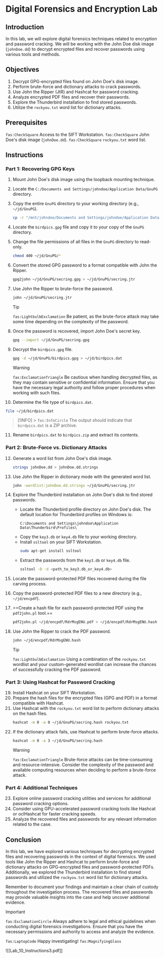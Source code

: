 # Digital Forensics and Encryption Lab

## Introduction

In this lab, we will explore digital forensics techniques related to encryption and password cracking. We will be working with the John Doe disk image (`johnDoe.dd`) to decrypt encrypted files and recover passwords using various tools and methods.

## Objectives

1. Decrypt GPG-encrypted files found on John Doe's disk image.
2. Perform brute-force and dictionary attacks to crack passwords.
3. Use John the Ripper (JtR) and Hashcat for password cracking.
4. Analyze encrypted PDF files and recover their passwords.
5. Explore the Thunderbird installation to find stored passwords.
6. Utilize the `rockyou.txt` word list for dictionary attacks.

## Prerequisites

`fas:CheckSquare` Access to the SIFT Workstation.
`fas:CheckSquare` John Doe's disk image (`johnDoe.dd`).
`fas:CheckSquare` `rockyou.txt` word list.

## Instructions

### Part 1: Recovering GPG Keys

1. Mount John Doe's disk image using the loopback mounting technique.
2. Locate the `C:/Documents and Settings/johndoe/Application Data/GnuPG` directory.
3. Copy the entire `GnuPG` directory to your working directory (e.g., `~/jd/GnuPG`).
   ```bash
   cp -r "/mnt/johndoe/Documents and Settings/johndoe/Application Data/GnuPG" ~/jd/GnuPG
   ```
4. Locate the `birdpics.gpg` file and copy it to your copy of the `GnuPG` directory.
5. Change the file permissions of all files in the `GnuPG` directory to read-only.
   ```bash
   chmod 400 ~/jd/GnuPG/*
   ```
6. Convert the stored GPG password to a format compatible with John the Ripper.
   ```bash
   gpg2john ~/jd/GnuPG/secring.gpg > ~/jd/GnuPG/secring.jtr
   ```
7. Use John the Ripper to brute-force the password.
   ```bash
   john ~/jd/GnuPG/secring.jtr
   ```
   > [!TIP]
   > `fas:LightbulbExclamation` Be patient, as the brute-force attack may take some time depending on the complexity of the password.

8. Once the password is recovered, import John Doe's secret key.
   ```bash
   gpg --import ~/jd/GnuPG/secring.gpg
   ```
9. Decrypt the `birdpics.gpg` file.
   ```bash
   gpg -d ~/jd/GnuPG/birdpics.gpg > ~/jd/birdpics.dat
   ```
   > [!WARNING]
   > `fas:ExclamationTriangle` Be cautious when handling decrypted files, as they may contain sensitive or confidential information. Ensure that you have the necessary legal authority and follow proper procedures when working with such files.

10. Determine the file type of `birdpics.dat`.
```bash
file ~/jd/birdpics.dat
```

> [!INFO]
    > `fas:InfoCircle` The output should indicate that `birdpics.dat` is a ZIP archive.

11. Rename `birdpics.dat` to `birdpics.zip` and extract its contents.

### Part 2: Brute-Force vs. Dictionary Attacks

12. Generate a word list from John Doe's disk image.
    ```bash
    strings johnDoe.dd > johnDoe.dd.strings
    ```
13. Use John the Ripper in dictionary mode with the generated word list.
    ```bash
    john -wordlist:johnDoe.dd.strings ~/jd/GnuPG/secring.jtr
    ```
14. Explore the Thunderbird installation on John Doe's disk to find stored passwords.
    - Locate the Thunderbird profile directory on John Doe's disk. The default location for Thunderbird profiles on Windows is:
      ```
      C:\Documents and Settings\johndoe\Application Data\Thunderbird\Profiles\
      ```
    - Copy the `key3.db` or `key4.db` file to your working directory.
    - Install `ssltool` on your SIFT Workstation.
      ```bash
      sudo apt-get install ssltool
      ```
    - Extract the passwords from the `key3.db` or `key4.db` file.
      ```bash
      ssltool -D -d <path_to_key3.db_or_key4.db>
      ```
15. Locate the password-protected PDF files recovered during the file carving process.
16. Copy the password-protected PDF files to a new directory (e.g., `~/jd/encpdf`).
17. ==Create a hash file for each password-protected PDF using the `pdf2john.pl` tool.==
    ```bash
    pdf2john.pl ~/jd/encpdf/RdrMsgENU.pdf > ~/jd/encpdf/RdrMsgENU.hash
    ```
18. Use John the Ripper to crack the PDF password.
    ```bash
    john ~/jd/encpdf/RdrMsgENU.hash
    ```

    > [!TIP]
    > `fas:LightbulbExclamation` Using a combination of the `rockyou.txt` wordlist and your custom-generated wordlist can increase the chances of successfully cracking the PDF password.

### Part 3: Using Hashcat for Password Cracking

19. Install Hashcat on your SIFT Workstation.
20. Prepare the hash files for the encrypted files (GPG and PDF) in a format compatible with Hashcat.
21. Use Hashcat with the `rockyou.txt` word list to perform dictionary attacks on the hash files.
    ```bash
    hashcat -m 0 -a 0 ~/jd/GnuPG/secring.hash rockyou.txt
    ```
22. If the dictionary attack fails, use Hashcat to perform brute-force attacks.
    ```bash
    hashcat -m 0 -a 3 ~/jd/GnuPG/secring.hash
    ```
    > [!WARNING]
    > `fas:ExclamationTriangle` Brute-force attacks can be time-consuming and resource-intensive. Consider the complexity of the password and available computing resources when deciding to perform a brute-force attack.

### Part 4: Additional Techniques

23. Explore online password cracking utilities and services for additional password cracking options.
24. Consider using GPU-accelerated password cracking tools like Hashcat or oclHashcat for faster cracking speeds.
25. Analyze the recovered files and passwords for any relevant information related to the case.

## Conclusion

In this lab, we have explored various techniques for decrypting encrypted files and recovering passwords in the context of digital forensics. We used tools like John the Ripper and Hashcat to perform brute-force and dictionary attacks on GPG-encrypted files and password-protected PDFs. Additionally, we explored the Thunderbird installation to find stored passwords and utilized the `rockyou.txt` word list for dictionary attacks.

Remember to document your findings and maintain a clear chain of custody throughout the investigation process. The recovered files and passwords may provide valuable insights into the case and help uncover additional evidence.

> [!IMPORTANT]
> `fas:ExclamationCircle` Always adhere to legal and ethical guidelines when conducting digital forensics investigations. Ensure that you have the necessary permissions and authority to access and analyze the evidence.

`fas:LaptopCode` Happy investigating! `fas:MagnifyingGlass`

![[Lab_10_Instructions3.pdf]]